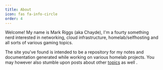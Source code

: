 ```yaml
---
title: About
icon: fas fa-info-circle
order: 4
---
```


Welcome! My name is Mark Riggs (aka Chayde), I'm a fourty something nerd interested in networking, cloud infrastructure, homelab/selfhosting and all sorts of various gaming topics. 

The site you've found is intended to be a repository for my notes and  documentation generated while working on various homelab projects. You may however also stumble upon posts about other [topics](/_posts/2022-08-14-homemade-pastrami.md) as well . 

